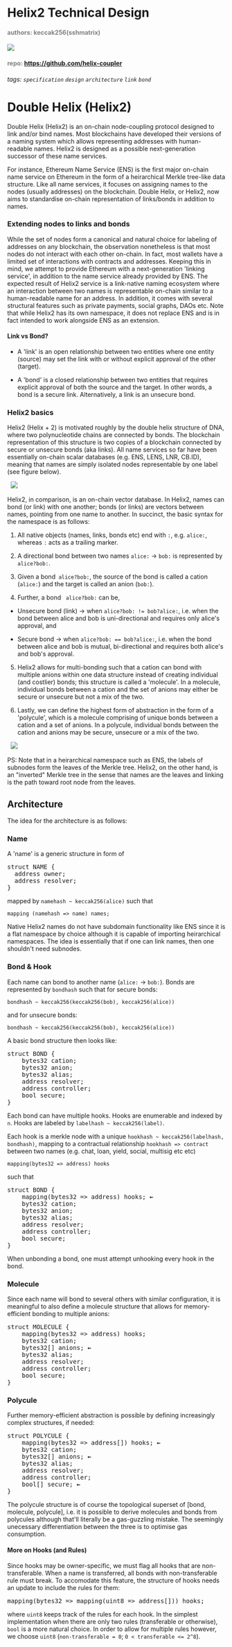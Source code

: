 # Helix2 Technical Design
#### <span style="color:grey">authors: keccak256(sshmatrix)
![](https://raw.githubusercontent.com/helix-coupler/resources/master/helix2-chrome-small.png)
#### <span style="color:grey">repo: https://github.com/helix-coupler
###### tags: `specification` `design` `architecture` `link` `bond`
# Double Helix (Helix2)

Double Helix (Helix2) is an on-chain node-coupling protocol designed to link and/or bind names. Most blockchains have developed their versions of a naming system which allows representing addresses with human-readable names. Helix2 is designed as a possible next-generation successor of these name services.

For instance, Ethereum Name Service (ENS) is the first major on-chain name service on Ethereum in the form of a heirarchical Merkle tree-like data structure. Like all name services, it focuses on assigning names to the nodes (usually addresses) on the blockchain. Double Helix, or Helix2, now aims to standardise on-chain representation of links/bonds in addition to names.

### Extending nodes to links and bonds

While the set of nodes form a canonical and natural choice for labeling of addresses on any blockchain, the observation nonetheless is that most nodes do not interact with each other on-chain. In fact, most wallets have a limited set of interactions with contracts and addresses. Keeping this in mind, we attempt to provide Ethereum with a next-generation 'linking service', in addition to the name service already provided by ENS. The expected result of Helix2 service is a link-native naming ecosystem where an interaction between two names is representable on-chain similar to a human-readable name for an address. In addition, it comes with several structural features such as private payments, social graphs, DAOs etc. Note that while Helix2 has its own namespace, it does not replace ENS and is in fact intended to work alongside ENS as an extension.

#### Link vs Bond?

- A 'link' is an open relationship between two entities where one entity (source) may set the link with or without explicit approval of the other (target).

- A 'bond'  is a closed relationship between two entities that requires explicit approval of both the source and the target. In other words, a bond is a secure link. Alternatively, a link is an unsecure bond.

### Helix2 basics

Helix2 (Helix + 2) is motivated roughly by the double helix structure of DNA, where two polynucleotide chains are connected by bonds. The blockchain representation of this structure is two copies of a blockchain connected by secure or unsecure bonds (aka links). All name services so far have been essentially on-chain scalar databases (e.g. ENS, LENS, LNR, CB.ID), meaning that names are simply isolated nodes representable by one label (see figure below).

&nbsp;
![](https://raw.githubusercontent.com/helix-coupler/resources/master/ens.png)

Helix2, in comparison, is an on-chain vector database.  In Helix2, names can bond (or link) with one another; bonds (or links) are vectors between names, pointing from one name to another. In succinct, the basic syntax for the namespace is as follows:

1. All native objects (names, links, bonds etc) end with `:`, e.g. `alice:`, whereas `:` acts as a trailing marker.

2. A directional bond between two names `alice:` → `bob:` is represented by `alice?bob:`.

3. Given a bond` alice?bob:`, the source of the bond is called a cation (`alice:`) and the target is called an anion (`bob:`).

4. Further, a bond ` alice?bob:` can be,

- Unsecure bond (link) → when `alice?bob: != bob?alice:`, i.e. when the bond between alice and bob is uni-directional and requires only alice's approval, and

- Secure bond → when `alice?bob: == bob?alice:`, i.e. when the bond between alice and bob is mutual, bi-directional and requires both alice's and bob's approval.

5. Helix2 allows for multi-bonding such that a cation can bond with multiple anions within one data structure instead of creating individual (and costlier) bonds; this structure is called a 'molecule'. In a molecule, individual bonds between a cation and the set of anions may either be secure or unsecure but not a mix of the two.

6. Lastly, we can define the highest form of abstraction in the form of a 'polycule', which is a molecule comprising of unique bonds between a cation and a set of anions. In a polycule, individual bonds between the cation and anions may be secure, unsecure or a mix of the two.

&nbsp;
![](https://raw.githubusercontent.com/helix-coupler/resources/master/helix2.png)
&nbsp;

PS: Note that in a heirarchical namespace such as ENS, the labels of subnodes form the leaves of the Merkle tree. Helix2, on the other hand, is an "inverted" Merkle tree in the sense that names are the leaves and linking is the path toward root node from the leaves.

## Architecture

The idea for the architecture is as follows:

### Name

A 'name' is a generic structure in form of
<pre>
struct NAME {
  address owner;
  address resolver;
}
</pre>
mapped by `namehash ~ keccak256(alice)` such that
```
mapping (namehash => name) names;
```
Native Helix2 names do not have subdomain functionality like ENS since it is a flat namespace by choice although it is capable of importing heirarchical namespaces. The idea is essentially that if one can link names, then one shouldn't need subnodes.

### Bond & Hook

Each name can bond to another name (`alice:`  → `bob:`). Bonds are represented by `bondhash` such that for secure bonds:
```
bondhash ~ keccak256(keccak256(bob), keccak256(alice))
```
and for unsecure bonds:
```
bondhash ~ keccak256(keccak256(bob), keccak256(alice))
```
A basic bond structure then looks like:
<pre>
struct BOND {
    bytes32 cation;
    bytes32 anion;
    bytes32 alias;
    address resolver;
    address controller;
    bool secure;
}
</pre>

Each bond can have multiple hooks. Hooks are enumerable and indexed by `n`. Hooks are labeled by `labelhash ~ keccak256(label)`.

Each hook is a merkle node with a unique `hookhash ~ keccak256(labelhash, bondhash)`, mapping to a contractual relationship `hookhash => contract` between two names (e.g. chat, loan, yield, social, multisig etc etc)
```
mapping(bytes32 => address) hooks
```
such that

<pre>
struct BOND {
    mapping(bytes32 => address) hooks; <b>←</b>
    bytes32 cation;
    bytes32 anion;
    bytes32 alias;
    address resolver;
    address controller;
    bool secure;
}
</pre>

When unbonding a bond, one must attempt unhooking every hook in the bond.

### Molecule

Since each name will bond to several others with similar configuration, it is meaningful to also define a molecule structure that allows for memory-efficient bonding to multiple anions:

<pre>
struct MOLECULE {
    mapping(bytes32 => address) hooks;
    bytes32 cation;
    bytes32[] anions; <b>←</b>
    bytes32 alias;
    address resolver;
    address controller;
    bool secure;
}
</pre>

### Polycule

Further memory-efficient abstraction is possible by defining increasingly complex structures, if needed:

<pre>
struct POLYCULE {
    mapping(bytes32 => address[]) hooks; <b>←</b>
    bytes32 cation;
    bytes32[] anions; <b>←</b>
    bytes32 alias;
    address resolver;
    address controller;
    bool[] secure; <b>←</b>
}
</pre>

The polycule structure is of course the topological superset of [bond, molecule, polycule], i.e. it is possible to derive molecules and bonds from polycules although that'll literally be a gas-guzzling mistake. The seemingly unecessary differentiation between the three is to optimise gas consumption.

#### More on Hooks (and Rules)

Since hooks may be owner-specific, we must flag all hooks that are non-transferable. When a name is transferred, all bonds with non-transferable rule must break. To accomodate this feature, the structure of hooks needs an update to include the rules for them:

<pre>
mapping(bytes32 => mapping(uint8 => address[])) hooks;
</pre>

where `uint8` keeps track of the rules for each hook. In the simplest implementation when there are only two rules (transferable or otherwise), `bool` is a more natural choice. In order to allow for multiple rules however, we choose `uint8` (`non-transferable = 0`; `0 < transferable <= 2^8`).
